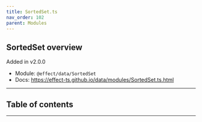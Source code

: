 ```yaml
---
title: SortedSet.ts
nav_order: 102
parent: Modules
---
```


## SortedSet overview

Added in v2.0.0

- Module: `@effect/data/SortedSet`
- Docs: https://effect-ts.github.io/data/modules/SortedSet.ts.html

---

<h2 class="text-delta">Table of contents</h2>

---
